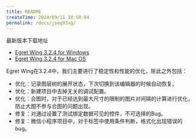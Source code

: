 ```yaml
---
title: README
createTime: 2024/09/11 10:50:04
permalink: /docs/jsmg93xg/
---
```


最新版本下载地址

- [Egret Wing 3.2.4 for Windows](http://tool.egret-labs.org/EgretWing/electron/EgretWing-v3.2.4.exe?d=0707)
- [Egret Wing 3.2.4 for Mac OS](http://tool.egret-labs.org/EgretWing/electron/EgretWing-v3.2.4.dmg?d=0707)

Egret Wing在3.2.4中，我们主要进行了稳定性和性能的优化，除此之外包括：

- 优化：记录图层树的展开状态，下次切换到该编辑器的时候自动恢复。
- 优化：新建项目中去掉无关的调试配置。
- 优化：合图时，对于已经达到最大尺寸的限制的图片对间隔的计算进行优化，防止大图不参与合图的问题出现。
- 修复：对通过设置了测试绑定数据可见的控件，不可选择的Bug。
- 修复：微信小程序项目中，对于标签中使用条件判断，格式化出现错误的bug。

